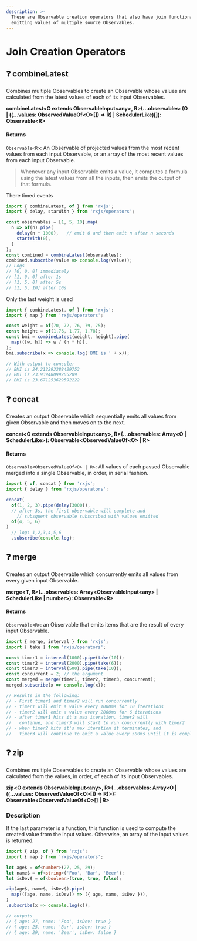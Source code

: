 ```yaml
---
description: >-
  These are Observable creation operators that also have join functionality --
  emitting values of multiple source Observables.
---
```


# Join Creation Operators

## ❓ combineLatest

Combines multiple Observables to create an Observable whose values are calculated from the latest values of each of its input Observables.

**combineLatest&lt;O extends ObservableInput&lt;any&gt;, R&gt;\(...observables: \(O \| \(\(...values: ObservedValueOf&lt;O&gt;\[\]\) =&gt; R\) \| SchedulerLike\)\[\]\): Observable&lt;R&gt;**

#### Returns

`Observable<R>`: An Observable of projected values from the most recent values from each input Observable, or an array of the most recent values from each input Observable.

> Whenever any input Observable emits a value, it computes a formula using the latest values from all the inputs, then emits the output of that formula.

There timed events

```typescript
import { combineLatest, of } from 'rxjs';
import { delay, starWith } from 'rxjs/operators';

const observables = [1, 5, 10].map(
  n => of(n).pipe(
    delay(n * 1000),   // emit 0 and then emit n after n seconds
    startWith(0),
  )
);
const combined = combineLatest(observables);
combined.subscribe(value => console.log(value));
// Logs
// [0, 0, 0] immediately
// [1, 0, 0] after 1s
// [1, 5, 0] after 5s
// [1, 5, 10] after 10s
```

Only the last weight is used

```typescript
import { combineLatest, of } from 'rxjs';
import { map } from 'rxjs/operators';

const weight = of(70, 72, 76, 79, 75);
const height = of(1.76, 1.77, 1.78);
const bmi = combineLatest(weight, height).pipe(
  map(([w, h]) => w / (h * h)),
);
bmi.subscribe(x => console.log('BMI is ' + x));

// With output to console:
// BMI is 24.212293388429753
// BMI is 23.93948099205209
// BMI is 23.671253629592222
```

## ❓ concat

Creates an output Observable which sequentially emits all values from given Observable and then moves on to the next.

**concat&lt;O extends ObservableInput&lt;any&gt;, R&gt;\(...observables: Array&lt;O \| SchedulerLike&gt;\): Observable&lt;ObservedValueOf&lt;O&gt; \| R&gt;**

#### Returns

`Observable<ObservedValueOf<O> | R>`: All values of each passed Observable merged into a single Observable, in order, in serial fashion.

```typescript
import { of, concat } from 'rxjs';
import { delay } from 'rxjs/operators';

concat(
  of(1, 2, 3).pipe(delay(3000)),
  // after 3s, the first observable will complete and 
    // subsquent observable subscribed with values emitted
  of(4, 5, 6)
)
  // log: 1,2,3,4,5,6
  .subscribe(console.log);
```

## ❓ merge

Creates an output Observable which concurrently emits all values from every given input Observable.

**merge&lt;T, R&gt;\(...observables: Array&lt;ObservableInput&lt;any&gt; \| SchedulerLike \| number&gt;\): Observable&lt;R&gt;**

#### Returns

`Observable<R>`: an Observable that emits items that are the result of every input Observable.

```typescript
import { merge, interval } from 'rxjs';
import { take } from 'rxjs/operators';

const timer1 = interval(1000).pipe(take(10));
const timer2 = interval(2000).pipe(take(6));
const timer3 = interval(500).pipe(take(10));
const concurrent = 2; // the argument
const merged = merge(timer1, timer2, timer3, concurrent);
merged.subscribe(x => console.log(x));

// Results in the following:
// - First timer1 and timer2 will run concurrently
// - timer1 will emit a value every 1000ms for 10 iterations
// - timer2 will emit a value every 2000ms for 6 iterations
// - after timer1 hits it's max iteration, timer2 will
//   continue, and timer3 will start to run concurrently with timer2
// - when timer2 hits it's max iteration it terminates, and
//   timer3 will continue to emit a value every 500ms until it is complete
```

## ❓ zip

Combines multiple Observables to create an Observable whose values are calculated from the values, in order, of each of its input Observables.

**zip&lt;O extends ObservableInput&lt;any&gt;, R&gt;\(...observables: Array&lt;O \| \(\(...values: ObservedValueOf&lt;O&gt;\[\]\) =&gt; R\)&gt;\): Observable&lt;ObservedValueOf&lt;O&gt;\[\] \| R&gt;**

### **Description**

If the last parameter is a function, this function is used to compute the created value from the input values. Otherwise, an array of the input values is returned.

```typescript
import { zip, of } from 'rxjs';
import { map } from 'rxjs/operators';

let age$ = of<number>(27, 25, 29);
let name$ = of<string>('Foo', 'Bar', 'Beer');
let isDev$ = of<boolean>(true, true, false);

zip(age$, name$, isDev$).pipe(
  map(([age, name, isDev]) => ({ age, name, isDev })),
)
.subscribe(x => console.log(x));

// outputs
// { age: 27, name: 'Foo', isDev: true }
// { age: 25, name: 'Bar', isDev: true }
// { age: 29, name: 'Beer', isDev: false }
```


